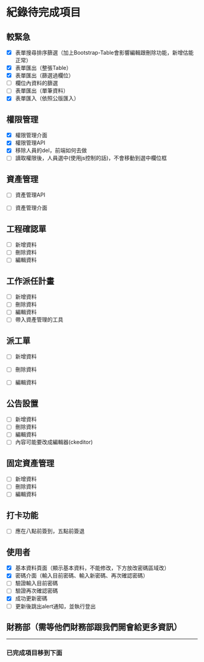 # 紀錄待完成項目

## 較緊急

- [x] 表單搜尋排序篩選（加上Bootstrap-Table會影響編輯跟刪除功能，新增估能正常）
- [x] 表單匯出（整張Table）
- [x] 表單匯出（篩選過欄位）
- [ ] 欄位內資料的篩選
- [ ] 表單匯出（單筆資料）
- [x] 表單匯入（依照公版匯入）

## 權限管理

- [x] 權限管理介面
- [x] 權限管理API
- [x] 移除人員的del，前端如何去做
- [ ] 讀取權限後，人員選中(使用js控制的話)，不會移動到選中欄位框

## 資產管理
- [ ] 資產管理API
- [ ] 資產管理介面


## 工程確認單

- [ ] 新增資料
- [ ] 刪除資料
- [ ] 編輯資料

## 工作派任計畫

- [ ] 新增資料
- [ ] 刪除資料
- [ ] 編輯資料
- [ ] 帶入資產管理的工具

## 派工單
- [ ] 新增資料
- [ ] 刪除資料
- [ ] 編輯資料


## 公告設置

- [ ] 新增資料
- [ ] 刪除資料
- [ ] 編輯資料
- [ ] 內容可能要改成編輯器(ckeditor)

## 固定資產管理

- [ ] 新增資料
- [ ] 刪除資料
- [ ] 編輯資料

## 打卡功能
- [ ] 應在八點前簽到，五點前簽退

## 使用者

- [x] 基本資料頁面（顯示基本資料，不能修改，下方放改密碼區域改）
- [x] 密碼介面（輸入目前密碼、輸入新密碼、再次確認密碼）
- [ ] 驗證輸入目前密碼
- [ ] 驗證再次確認密碼
- [x] 成功更新密碼
- [ ] 更新後跳出alert通知，並執行登出

## 財務部（需等他們財務部跟我們開會給更多資訊）

----

### 已完成項目移到下面

